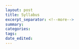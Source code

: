 ```yaml
---
layout: post
title: Syllabus
excerpt_separator: <!--more-->
summary: 
categories:
tags:
date_edited:
---
```






